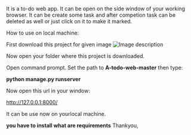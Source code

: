 It is a to-do web app. It can be open on the side window of your working browser. It can be create some task and after competion task can be deleted as well or just click on it to make it marked.

How to use on local machine:

First download this project for given image
![Image description](https://drive.google.com/open?id=14YFoy5P1mj9TmWZgXNKP4CZ7HqvYvaaA)

Now open your folder where this project is downloaded.

Open command prompt.
Set the path to **A-todo-web-master** then type:

 **python manage.py runserver**
 
 Now open this url in your window:
 
 http://127.0.0.1:8000/
 
 It can be use now on yourlocal machine.
 
 **you have to install what are requirements**
 Thankyou,
